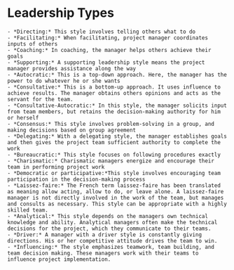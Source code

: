 # Leadership Types

	- *Directing:* This style involves telling others what to do
	- *Facilitating:* When facilitating, project manager coordinates inputs of others
	- *Coaching:* In coaching, the manager helps others achieve their goals
	- *Supporting:* A supporting leadership style means the project manager provides assistance along the way
	- *Autocratic:* This is a top-down approach. Here, the manager has the power to do whatever he or she wants
	- *Consultative:* This is a bottom-up approach. It uses influence to achieve results. The manager obtains others opinions and acts as the servant for the team.
	- *Consultative-Autocratic:* In this style, the manager solicits input from team members, but retains the decision-making authority for him or herself
	- *Consensus:* This style involves problem-solving in a group, and making decisions based on group agreement
	- *Delegating:* With a delegating style, the manager establishes goals and then gives the project team sufficient authority to complete the work
	- *Bureaucratic:* This style focuses on following procedures exactly
	- *Charismatic:* Charismatic managers energize and encourage their team in performing project work
	- *Democratic or participative:*This style involves encouraging team participation in the decision-making process
	- *Laissez-faire:* The French term laissez-faire has been translated as meaning allow acting, allow to do, or leave alone. A laissez-faire manager is not directly involved in the work of the team, but manages and consults as necessary. This style can be appropriate with a highly skilled team.
	- *Analytical:* This style depends on the managers own technical knowledge and ability. Analytical managers often make the technical decisions for the project, which they communicate to their teams.
	- *Driver:* A manager with a driver style is constantly giving directions. His or her competitive attitude drives the team to win.
	- *Influencing:* The style emphasizes teamwork, team building, and team decision making. These managers work with their teams to influence project implementation.
